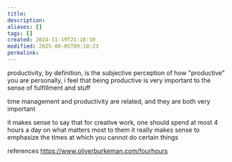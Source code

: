 ```yaml
---
title: 
description: 
aliases: []
tags: []
created: 2024-11-19T21:16:10
modified: 2025-08-05T09:10:23
permalink:
---
```


productivity, by definition, is the subjective perception of how "productive" you are
personally, i feel that being productive is very important to the sense of fulfillment and stuff

time management and productivity are related, and they are both very important

it makes sense to say that for creative work, one should spend at most 4 hours a day on what matters most to them
it really makes sense to emphasize the times at which you cannot do certain things

references
https://www.oliverburkeman.com/fourhours
